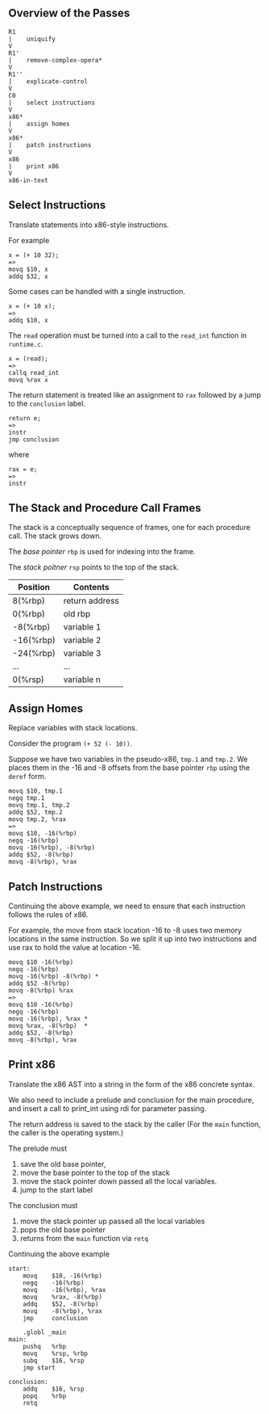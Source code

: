 Overview of the Passes
----------------------

    R1
    |    uniquify
    V
    R1'
    |    remove-complex-opera*
    V
    R1''
    |    explicate-control
    V
    C0
    |    select instructions
    V
    x86*
    |    assign homes
    V
    x86*
    |    patch instructions
    V
    x86
    |    print x86
    V
    x86-in-text

Select Instructions
-------------------

Translate statements into x86-style instructions.

For example

    x = (+ 10 32);
    =>
    movq $10, x
    addq $32, x

Some cases can be handled with a single instruction.

    x = (+ 10 x);
    =>
    addq $10, x
    

The `read` operation must be turned into a 
call to the `read_int` function in `runtime.c`.

    x = (read);
    =>
    callq read_int
    movq %rax x
    
The return statement is treated like an assignment to `rax` followed
by a jump to the `conclusion` label.

    return e;
    =>
    instr
    jmp conclusion
    
where

    rax = e;
    =>
    instr
    
    
The Stack and Procedure Call Frames
-----------------------------------

The stack is a conceptually sequence of frames, one for each procedure
call. The stack grows down.

The *base pointer* `rbp` is used for indexing into the frame.

The *stack poitner* `rsp` points to the top of the stack.

| Position  | Contents       |
| --------- | -------------- |
| 8(%rbp)   | return address |
| 0(%rbp)   | old rbp        |
| -8(%rbp)  | variable 1     |
| -16(%rbp) | variable 2     |
| -24(%rbp) | variable 3     |
|   ...     |    ...         |
| 0(%rsp)   | variable n     |


Assign Homes
------------

Replace variables with stack locations.

Consider the program `(+ 52 (- 10))`.

Suppose we have two variables in the pseudo-x86, `tmp.1` and `tmp.2`.
We places them in the -16 and -8 offsets from the base pointer `rbp`
using the `deref` form.

    movq $10, tmp.1
    negq tmp.1
    movq tmp.1, tmp.2
    addq $52, tmp.2
    movq tmp.2, %rax
    =>
    movq $10, -16(%rbp)
    negq -16(%rbp)
    movq -16(%rbp), -8(%rbp)
    addq $52, -8(%rbp)
    movq -8(%rbp), %rax
    

Patch Instructions
------------------

Continuing the above example, we need to ensure that
each instruction follows the rules of x86. 

For example, the move from stack location -16 to -8 uses two memory
locations in the same instruction. So we split it up into two
instructions and use rax to hold the value at location -16.

    movq $10 -16(%rbp)
    negq -16(%rbp)
    movq -16(%rbp) -8(%rbp) *
    addq $52 -8(%rbp)
    movq -8(%rbp) %rax
    =>
    movq $10 -16(%rbp)
    negq -16(%rbp)
    movq -16(%rbp), %rax *
    movq %rax, -8(%rbp)  *
    addq $52, -8(%rbp)
    movq -8(%rbp), %rax
    

Print x86
---------

Translate the x86 AST into a string in the form of the x86 concrete
syntax.

We also need to include a prelude and conclusion for the main
procedure, and insert a call to print_int using rdi for parameter
passing.

The return address is saved to the stack by the caller (For the `main`
function, the caller is the operating system.)

The prelude must 
1. save the old base pointer, 
2. move the base pointer to the top of the stack
3. move the stack pointer down passed all the local variables.
4. jump to the start label

The conclusion must
1. move the stack pointer up passed all the local variables
2. pops the old base pointer
3. returns from the `main` function via `retq` 

Continuing the above example

    start:
        movq    $10, -16(%rbp)
        negq    -16(%rbp)
        movq    -16(%rbp), %rax
        movq    %rax, -8(%rbp)
        addq    $52, -8(%rbp)
        movq    -8(%rbp), %rax
        jmp     conclusion
        
        .globl _main
    main:
        pushq   %rbp
        movq    %rsp, %rbp
        subq    $16, %rsp
        jmp start

    conclusion:
        addq    $16, %rsp
        popq    %rbp
        retq
    
